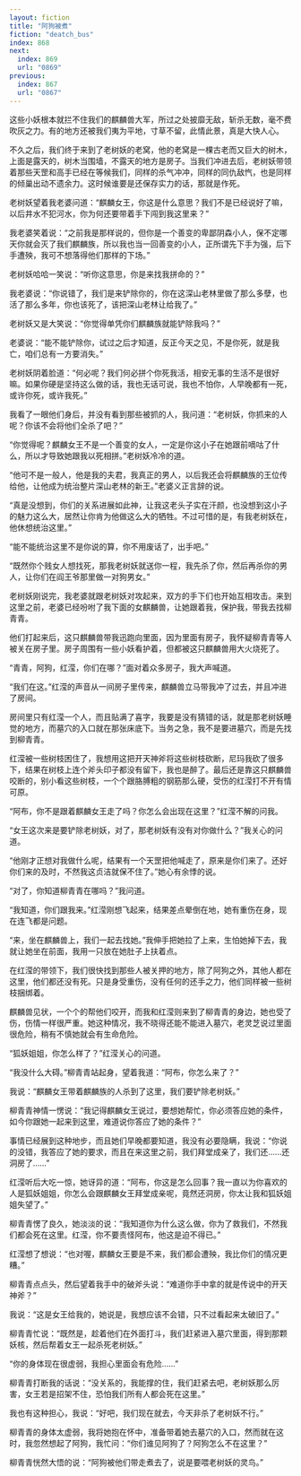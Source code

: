 ```yaml
---
layout: fiction
title: "阿狗被煮"
fiction: "deatch_bus"
index: 868
next:
  index: 869
  url: "0869"
previous:
  index: 867
  url: "0867"
---
```

这些小妖根本就拦不住我们的麒麟兽大军，所过之处披靡无敌，斩杀无数，毫不费吹灰之力。有的地方还被我们夷为平地，寸草不留，此情此景，真是大快人心。

不久之后，我们终于来到了老树妖的老窝，他的老窝是一棵古老而又巨大的树木，上面是露天的，树木当围墙，不露天的地方是房子。当我们冲进去后，老树妖带领着那些天罡和高手已经在等候我们，同样的杀气冲冲，同样的同仇敌忾，也是同样的倾巢出动不遗余力。这时候谁要是还保存实力的话，那就是作死。

老树妖望着我老婆问道：“麒麟女王，你这是什么意思？我们不是已经说好了嘛，以后井水不犯河水，你为何还要带着手下闯到我这里来？”

我老婆笑着说：“之前我是那样说的，但你是一个善变的卑鄙阴森小人，保不定哪天你就会灭了我们麒麟族，所以我也当一回善变的小人，正所谓先下手为强，后下手遭殃，我可不想落得他们那样的下场。”

老树妖哈哈一笑说：“听你这意思，你是来找我拼命的？”

我老婆说：“你说错了，我们是来铲除你的，你在这深山老林里做了那么多孽，也活了那么多年，你也该死了，该把深山老林让给我了。”

老树妖又是大笑说：“你觉得单凭你们麒麟族就能铲除我吗？”

老婆说：“能不能铲除你，试过之后才知道，反正今天之见，不是你死，就是我亡，咱们总有一方要消失。”

老树妖阴着脸道：“何必呢？我们何必拼个你死我活，相安无事的生活不是很好嘛。如果你硬是坚持这么做的话，我也无话可说，我也不怕你，人早晚都有一死，或许你死，或许我死。”

我看了一眼他们身后，并没有看到那些被抓的人，我问道：“老树妖，你抓来的人呢？你该不会将他们全杀了吧？”

“你觉得呢？麒麟女王不是一个善变的女人，一定是你这小子在她跟前嘀咕了什么，所以才导致她跟我以死相拼。”老树妖冷冷的道。

“他可不是一般人，他是我的夫君，我真正的男人，以后我还会将麒麟族的王位传给他，让他成为统治整片深山老林的新王。”老婆义正言辞的说。

“真是没想到，你们的关系进展如此神，让我这老头子实在汗颜，也没想到这小子的魅力这么大，居然让你肯为他做这么大的牺牲。不过可惜的是，有我老树妖在，他休想统治这里。”

“能不能统治这里不是你说的算，你不用废话了，出手吧。”

“既然你个贱女人想找死，那我老树妖就送你一程，我先杀了你，然后再杀你的男人，让你们在阎王爷那里做一对狗男女。”

老树妖刚说完，我老婆就跟老树妖对攻起来，双方的手下们也开始互相攻击。来到这里之前，老婆已经吩咐了我下面的女麒麟兽，让她跟着我，保护我，带我去找柳青青。

他们打起来后，这只麒麟兽带我迅跑向里面，因为里面有房子，我怀疑柳青青等人被关在房子里。房子周围有一些小妖看护着，但都被这只麒麟兽用大火烧死了。

“青青，阿狗，红滢，你们在哪？”面对着众多房子，我大声喊道。

“我们在这。”红滢的声音从一间房子里传来，麒麟兽立马带我冲了过去，并且冲进了房间。

房间里只有红滢一个人，而且贴满了喜字，我要是没有猜错的话，就是那老树妖睡觉的地方，而墓穴的入口就在那张床底下。当务之急，我不是要进墓穴，而是先找到柳青青。

红滢被一些树枝困住了，我想用这把开天神斧将这些树枝砍断，尼玛我砍了很多下，结果在树枝上连个斧头印子都没有留下，我也是醉了。最后还是靠这只麒麟兽咬断的，别小看这些树枝，一个个跟胳膊粗的钢筋那么硬，受伤的红滢打不开有情可原。

“阿布，你不是跟着麒麟女王走了吗？你怎么会出现在这里？”红滢不解的问我。

“女王这次来是要铲除老树妖，对了，那老树妖有没有对你做什么？”我关心的问道。

“他刚才正想对我做什么呢，结果有一个天罡把他喊走了，原来是你们来了。还好你们来的及时，不然我这贞洁就保不住了。”她心有余悸的说。

“对了，你知道柳青青在哪吗？”我问道。

“我知道，你们跟我来。”红滢刚想飞起来，结果差点晕倒在地，她有重伤在身，现在连飞都是问题。

“来，坐在麒麟兽上，我们一起去找她。”我伸手把她拉了上来，生怕她掉下去，我就让她坐在前面，我用一只放在她肚子上扶着点。

在红滢的带领下，我们很快找到那些人被关押的地方，除了阿狗之外，其他人都在这里，他们都还没有死。只是身受重伤，没有任何的还手之力，他们同样被一些树枝捆绑着。

麒麟兽见状，一个个的帮他们咬开，而我和红滢则来到了柳青青的身边，她也受了伤，伤情一样很严重。她这种情况，我不晓得还能不能进入墓穴，老灵芝说过里面很危险，稍有不慎她就会有生命危险。

“狐妖姐姐，你怎么样了？”红滢关心的问道。

“我没什么大碍。”柳青青站起身，望着我道：“阿布，你怎么来了？”

我说：“麒麟女王带着麒麟族的人杀到了这里，我们要铲除老树妖。”

柳青青神情一愣说：“我记得麒麟女王说过，要想她帮忙，你必须答应她的条件，如今你跟她一起来到这里，难道说你答应了她的条件？”

事情已经展到这种地步，而且她们早晚都要知道，我没有必要隐瞒，我说：“你说的没错，我答应了她的要求，而且在来这里之前，我们拜堂成亲了，我们还……还洞房了……”

红滢听后大吃一惊，她讶异的道：“阿布，你这是怎么回事？我一直以为你喜欢的人是狐妖姐姐，你怎么会跟麒麟女王拜堂成亲呢，竟然还洞房，你太让我和狐妖姐姐失望了。”

柳青青愣了良久，她淡淡的说：“我知道你为什么这么做，你为了救我们，不然我们都会死在这里。红滢，你不要责怪阿布，他这是迫不得已。”

红滢想了想说：“也对喔，麒麟女王要是不来，我们都会遭殃，我比你们的情况更糟。”

柳青青点点头，然后望着我手中的破斧头说：“难道你手中拿的就是传说中的开天神斧？”

我说：“这是女王给我的，她说是，我想应该不会错，只不过看起来太破旧了。”

柳青青忙说：“既然是，趁着他们在外面打斗，我们赶紧进入墓穴里面，得到那颗妖核，然后帮着女王一起杀死老树妖。”

“你的身体现在很虚弱，我担心里面会有危险……”

柳青青打断我的话说：“没关系的，我能撑的住，我们赶紧去吧，老树妖那么厉害，女王若是招架不住，恐怕我们所有人都会死在这里。”

我也有这种担心，我说：“好吧，我们现在就去，今天非杀了老树妖不行。”

柳青青的身体太虚弱，我将她抱在怀中，准备带着她去墓穴的入口，然而就在这时，我忽然想起了阿狗，我忙问：“你们谁见阿狗了？阿狗怎么不在这里？”

柳青青恍然大悟的说：“阿狗被他们带走煮去了，说是要喂老树妖的灵鸟。”